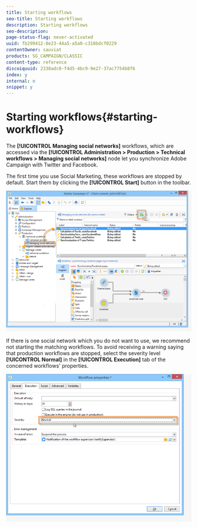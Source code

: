 ```yaml
---
title: Starting workflows
seo-title: Starting workflows
description: Starting workflows
seo-description: 
page-status-flag: never-activated
uuid: fb299412-8e23-44a5-a5a0-c318bdcf0229
contentOwner: sauviat
products: SG_CAMPAIGN/CLASSIC
content-type: reference
discoiquuid: 2338adc0-f4d5-4bc9-9e27-37ac7754b8f6
index: y
internal: n
snippet: y
---
```


# Starting workflows{#starting-workflows}

The **[!UICONTROL Managing social networks]** workflows, which are accessed via the **[!UICONTROL Administration > Production > Technical workflows > Managing social networks]** node let you synchronize Adobe Campaign with Twitter and Facebook.

The first time you use Social Marketing, these workflows are stopped by default. Start them by clicking the **[!UICONTROL Start]** button in the toolbar.

![](assets/social_start_workflows.png)

If there is one social network which you do not want to use, we recommend not starting the matching workflows. To avoid receiving a warning saying that production workflows are stopped, select the severity level **[!UICONTROL Normal]** in the **[!UICONTROL Execution]** tab of the concerned workflows' properties.

![](assets/social_start_workflows2.png)

